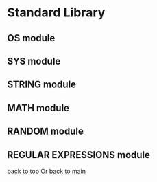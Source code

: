 # Standard Library

## OS module

## SYS module
    
## STRING module

## MATH module

## RANDOM module

## REGULAR EXPRESSIONS module




[back to top](#standard-library)
Or
[back to main](../README.md)